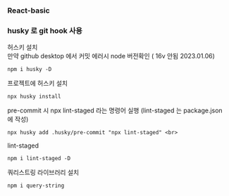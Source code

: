 ### React-basic


### husky 로 git hook 사용
허스키 설치 <br>
만약 github desktop 에서 커밋 에러시 node 버전확인 ( 16v 안됨 2023.01.06)
```
npm i husky -D
```
프로젝트에 허스키 설치
```
npx husky install
```
pre-commit 시 npx lint-staged 라는 명령어 실행 (lint-staged 는 package.json 에 작성)
```
npx husky add .husky/pre-commit "npx lint-staged" <br>
```
lint-staged
```
npm i lint-staged -D
```
쿼리스트링 라이브러리 설치
```
npm i query-string
```